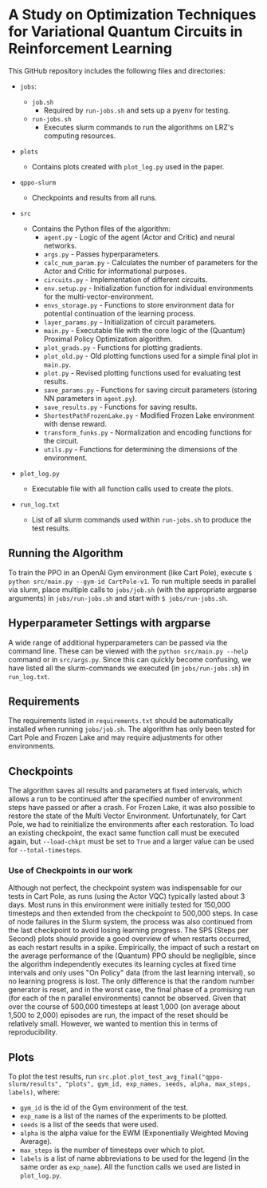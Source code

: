 # A Study on Optimization Techniques for Variational Quantum Circuits in Reinforcement Learning

This GitHub repository includes the following files and directories:

- `jobs`:

  - `job.sh`
    - Required by `run-jobs.sh` and sets up a pyenv for testing.
  - `run-jobs.sh`
    - Executes slurm commands to run the algorithms on LRZ's computing resources.

- `plots`

  - Contains plots created with `plot_log.py` used in the paper.

- `qppo-slurm`

  - Checkpoints and results from all runs.

- `src`

  - Contains the Python files of the algorithm:
    - `agent.py` - Logic of the agent (Actor and Critic) and neural networks.
    - `args.py` - Passes hyperparameters.
    - `calc_num_param.py` - Calculates the number of parameters for the Actor and Critic for informational purposes.
    - `circuits.py` - Implementation of different circuits.
    - `env.setup.py` - Initialization function for individual environments for the multi-vector-environment.
    - `envs_storage.py` - Functions to store environment data for potential continuation of the learning process.
    - `layer_params.py` - Initialization of circuit parameters.
    - `main.py` - Executable file with the core logic of the (Quantum) Proximal Policy Optimization algorithm.
    - `plot_grads.py` - Functions for plotting gradients.
    - `plot_old.py` - Old plotting functions used for a simple final plot in `main.py`.
    - `plot.py` - Revised plotting functions used for evaluating test results.
    - `save_params.py` - Functions for saving circuit parameters (storing NN parameters in `agent.py`).
    - `save_results.py` - Functions for saving results.
    - `ShortestPathFrozenLake.py` - Modified Frozen Lake environment with dense reward.
    - `transform_funks.py` - Normalization and encoding functions for the circuit.
    - `utils.py` - Functions for determining the dimensions of the environment.

- `plot_log.py`

  - Executable file with all function calls used to create the plots.

- `run_log.txt`
  - List of all slurm commands used within `run-jobs.sh` to produce the test results.

## Running the Algorithm

To train the PPO in an OpenAI Gym environment (like Cart Pole), execute `$ python src/main.py --gym-id CartPole-v1`. To run multiple seeds in parallel via slurm, place multiple calls to `jobs/job.sh` (with the appropriate argparse arguments) in `jobs/run-jobs.sh` and start with `$ jobs/run-jobs.sh`.

## Hyperparameter Settings with argparse

A wide range of additional hyperparameters can be passed via the command line. These can be viewed with the `python src/main.py --help` command or in `src/args.py`. Since this can quickly become confusing, we have listed all the slurm-commands we executed (in `jobs/run-jobs.sh`) in `run_log.txt`.

## Requirements

The requirements listed in `requirements.txt` should be automatically installed when running `jobs/job.sh`. The algorithm has only been tested for Cart Pole and Frozen Lake and may require adjustments for other environments.

## Checkpoints

The algorithm saves all results and parameters at fixed intervals, which allows a run to be continued after the specified number of environment steps have passed or after a crash. For Frozen Lake, it was also possible to restore the state of the Multi Vector Environment. Unfortunately, for Cart Pole, we had to reinitialize the environments after each restoration. To load an existing checkpoint, the exact same function call must be executed again, but `--load-chkpt` must be set to `True` and a larger value can be used for `--total-timesteps`.

### Use of Checkpoints in our work

Although not perfect, the checkpoint system was indispensable for our tests in Cart Pole, as runs (using the Actor VQC) typically lasted about 3 days. Most runs in this environment were initially tested for 150,000 timesteps and then extended from the checkpoint to 500,000 steps. In case of node failures in the Slurm system, the process was also continued from the last checkpoint to avoid losing learning progress. The SPS (Steps per Second) plots should provide a good overview of when restarts occurred, as each restart results in a spike. Empirically, the impact of such a restart on the average performance of the (Quantum) PPO should be negligible, since the algorithm independently executes its learning cycles at fixed time intervals and only uses "On Policy" data (from the last learning interval), so no learning progress is lost. The only difference is that the random number generator is reset, and in the worst case, the final phase of a promising run (for each of the n parallel environments) cannot be observed. Given that over the course of 500,000 timesteps at least 1,000 (on average about 1,500 to 2,000) episodes are run, the impact of the reset should be relatively small. However, we wanted to mention this in terms of reproducibility.

## Plots

To plot the test results, run `src.plot.plot_test_avg_final("qppo-slurm/results", "plots", gym_id, exp_names, seeds, alpha, max_steps, labels)`, where:

- `gym_id` is the id of the Gym environment of the test.
- `exp_name` is a list of the names of the experiments to be plotted.
- `seeds` is a list of the seeds that were used.
- `alpha` is the alpha value for the EWM (Exponentially Weighted Moving Average).
- `max_steps` is the number of timesteps over which to plot.
- `labels` is a list of name abbreviations to be used for the legend (in the same order as `exp_name`).
  All the function calls we used are listed in `plot_log.py`.
